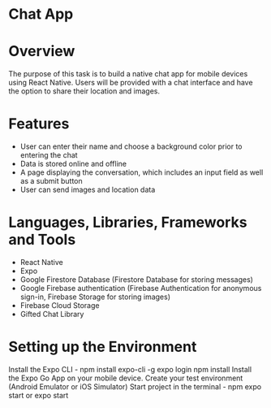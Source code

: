 # Chat App

# Overview
  The purpose of this task is to build a native chat app for mobile devices using React Native. Users will be provided with a chat interface and have the option to share their location and images.

# Features
  - User can enter their name and choose a background color prior to entering the chat
  - Data is stored online and offline
  - A page displaying the conversation, which includes an input field as well as a submit button
  - User can send images and location data 

# Languages, Libraries, Frameworks and Tools
- React Native
- Expo
- Google Firestore Database (Firestore Database for storing messages)
- Google Firebase authentication  (Firebase Authentication for anonymous sign-in, Firebase Storage for storing images)
- Firebase Cloud Storage
- Gifted Chat Library

# Setting up the Environment 
Install the Expo CLI - npm install expo-cli -g 
expo login
npm install
Install the Expo Go App on your mobile device.
Create your test environment (Android Emulator or iOS Simulator)
Start project in the terminal - npm expo start or expo start 


